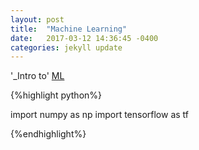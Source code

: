 ```yaml
---
layout: post
title:  "Machine Learning"
date:   2017-03-12 14:36:45 -0400
categories: jekyll update
---
```


'_Intro to' [ML](http://www.cs.cmu.edu/~mgormley/courses/10601-s17/)

{%highlight python%}

import numpy as np
import tensorflow as tf

{%endhighlight%}

